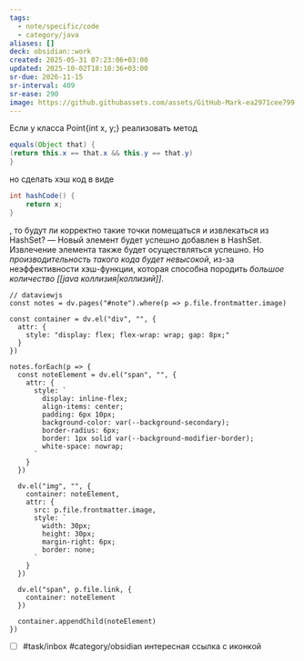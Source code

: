 ```yaml
---
tags:
  - note/specific/code
  - category/java
aliases: []
deck: obsidian::work
created: 2025-05-31 07:23:06+03:00
updated: 2025-10-02T18:10:36+03:00
sr-due: 2026-11-15
sr-interval: 409
sr-ease: 290
image: https://github.githubassets.com/assets/GitHub-Mark-ea2971cee799.png
---
```


Если у класса Point{int x, y;} реализовать метод
```java
equals(Object that) {
(return this.x == that.x && this.y == that.y)
}
```
но сделать хэш код в виде
```java
int hashCode() {
	return x;
}
```
, то будут ли корректно такие точки помещаться и извлекаться из HashSet?
—
Новый элемент будет успешно добавлен в HashSet. Извлечение элемента также будет осуществляться успешно. Но *производительность такого кода будет невысокой*, из-за неэффективности хэш-функции, которая cпособна породить *большое количество [[java коллизия|коллизий]]*.

```dataviewjs
// dataviewjs
const notes = dv.pages("#note").where(p => p.file.frontmatter.image)

const container = dv.el("div", "", {
  attr: {
    style: "display: flex; flex-wrap: wrap; gap: 8px;"
  }
})

notes.forEach(p => {
  const noteElement = dv.el("span", "", {
    attr: {
      style: `
        display: inline-flex; 
        align-items: center; 
        padding: 6px 10px; 
        background-color: var(--background-secondary); 
        border-radius: 6px;
        border: 1px solid var(--background-modifier-border);
        white-space: nowrap;
      `
    }
  })
  
  dv.el("img", "", {
    container: noteElement,
    attr: {
      src: p.file.frontmatter.image,
      style: `
	    width: 30px;
	    height: 30px;
	    margin-right: 6px;
	    border: none;
	  `
    }
  })
  
  dv.el("span", p.file.link, {
    container: noteElement
  })
  
  container.appendChild(noteElement)
})
```

- [ ] #task/inbox #category/obsidian интересная ссылка с иконкой
